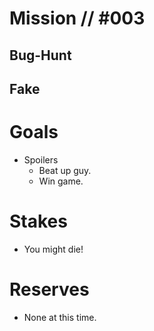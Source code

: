 # Mission // #003
## Bug-Hunt

## Fake
# Goals
- Spoilers
  - Beat up guy.
  - Win game.

# Stakes
- You might die!

# Reserves
- None at this time.